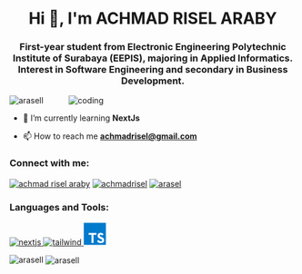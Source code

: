 <h1 align="center">Hi 👋, I'm ACHMAD RISEL ARABY</h1>
<h3 align="center">First-year student from Electronic Engineering Polytechnic Institute of Surabaya (EEPIS), majoring in Applied Informatics. Interest in Software Engineering and secondary in Business Development.</h3>
<img align="right" alt="coding" width="400" src="https://camo.githubusercontent.com/cae12fddd9d6982901d82580bdf321d81fb299141098ca1c2d4891870827bf17/68747470733a2f2f6d69726f2e6d656469756d2e636f6d2f6d61782f313336302f302a37513379765349765f7430696f4a2d5a2e676966">

<p align="left"> <img src="https://komarev.com/ghpvc/?username=arasell&label=Profile%20views&color=0e75b6&style=flat" alt="arasell" /> </p>

- 🌱 I’m currently learning **NextJs**

- 📫 How to reach me **achmadrisel@gmail.com**

<h3 align="left">Connect with me:</h3>
<p align="left">
<a href="https://linkedin.com/in/achmad-risel-araby" target="blank"><img align="center" src="https://raw.githubusercontent.com/rahuldkjain/github-profile-readme-generator/master/src/images/icons/Social/linked-in-alt.svg" alt="achmad risel araby" height="30" width="40" /></a>
<a href="https://instagram.com/achmadrisel" target="blank"><img align="center" src="https://raw.githubusercontent.com/rahuldkjain/github-profile-readme-generator/master/src/images/icons/Social/instagram.svg" alt="achmadrisel" height="30" width="40" /></a>
<a href="https://www.leetcode.com/arasel" target="blank"><img align="center" src="https://raw.githubusercontent.com/rahuldkjain/github-profile-readme-generator/master/src/images/icons/Social/leet-code.svg" alt="arasel" height="30" width="40" /></a>
</p>

<h3 align="left">Languages and Tools:</h3>
<p align="left"> <a href="https://nextjs.org/" target="_blank" rel="noreferrer"> <img src="https://cdn.worldvectorlogo.com/logos/nextjs-2.svg" alt="nextjs" width="40" height="40"/> <a href="https://tailwindcss.com/" target="_blank" rel="noreferrer"> <img src="https://www.vectorlogo.zone/logos/tailwindcss/tailwindcss-icon.svg" alt="tailwind" width="40" height="40"/> </a> <a href="https://www.typescriptlang.org/" target="_blank" rel="noreferrer"> <img src="https://raw.githubusercontent.com/devicons/devicon/master/icons/typescript/typescript-original.svg" alt="typescript" width="40" height="40"/> </a> </p>

<p><img align="left" src="https://github-readme-stats.vercel.app/api/top-langs?username=arasell&show_icons=true&locale=en&layout=compact" alt="arasell" /></p>

<p>&nbsp;<img align="center" src="https://github-readme-stats.vercel.app/api?username=arasell&show_icons=true&locale=en" alt="arasell" /></p>
